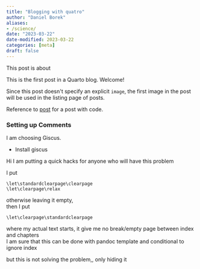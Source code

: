 ```yaml
---
title: "Blogging with quatro"
author: "Daniel Borek"
aliases: 
- /science/
date: "2023-03-22"
date-modified: 2023-03-22
categories: [meta]
draft: false
---
```


This post is about

This is the first post in a Quarto blog. Welcome!


Since this post doesn't specify an explicit `image`, the first image in the post will be used in the listing page of posts.

Reference  to [post](posts/2022/03/post-no-code) for a post with code.

###  Setting up Comments

I am choosing Giscus.
- Install giscus

Hi I am putting a quick hacks for anyone who will have this problem

I put

```
\let\standardclearpage\clearpage
\let\clearpage\relax 
```

otherwise leaving it empty,  
then I put

```
\let\clearpage\standardclearpage
```

where my actual text starts, it give me no break/empty page between index and chapters  
I am sure that this can be done with pandoc template and conditional to ignore index

but this is not solving the problem,, only hiding it